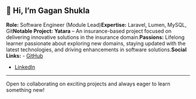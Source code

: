 ## 👋 Hi, I’m Gagan Shukla

**Role:** Software Engineer (Module Lead)**Expertise:** Laravel, Lumen, MySQL, Git**Notable Project:** **Yatara** – An insurance-based project focused on delivering innovative solutions in the insurance domain.**Passions:** Lifelong learner passionate about exploring new domains, staying updated with the latest technologies, and driving enhancements in software solutions.**Social Links:**  - [GitHub](https://github.com/gagan-c247)
  - [LinkedIn](https://in.linkedin.com/in/gagan-shukla-gs)

---

Open to collaborating on exciting projects and always eager to learn something new!
